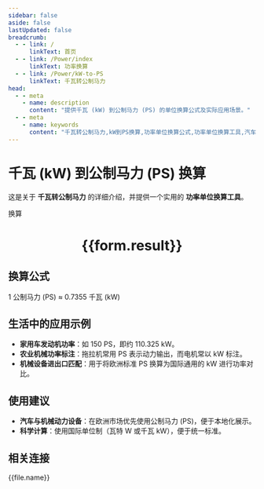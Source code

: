```yaml
---
sidebar: false
aside: false
lastUpdated: false
breadcrumb:
  - - link: /
      linkText: 首页
  - - link: /Power/index
      linkText: 功率换算
  - - link: /Power/kW-to-PS
      linkText: 千瓦转公制马力
head:
  - - meta
    - name: description
      content: "提供千瓦 (kW) 到公制马力 (PS) 的单位换算公式及实际应用场景。"
  - - meta
    - name: keywords
      content: "千瓦转公制马力,kW到PS换算,功率单位换算公式,功率单位换算工具,汽车动力系统功率单位"
---
```

# 千瓦 (kW) 到公制马力 (PS) 换算

这是关于 **千瓦转公制马力** 的详细介绍，并提供一个实用的 **功率单位换算工具**。

<script setup>
import { onMounted,reactive,inject ,ref  } from 'vue'
import { NButton,NForm ,NFormItem,NInput,NInputNumber,NSelect,NCard,useMessage ,NGrid ,NGi } from 'naive-ui'
import { defineClientComponent } from 'vitepress'
import { Power } from '../../files';
const convert = inject('convert')
const options =  [
  { "label": "千瓦 (kW)","value": "kW" },
  { "label": "公制马力 (PS)","value": "PS" }
];
const formRef = ref(null);
const rules = {
  number:{
    required: true,
    type: 'number',
    trigger: "blur"
  },
  to:{
    required: true,
    trigger: "select"
  },
  from:{
    required: true,
    trigger: "select"
  }
}
const form = reactive({
  number:null,
  to:'',
  from:'',
  result:'',
  title:'千瓦转公制马力',
})
const convertHandler = (e) => {
   e.preventDefault();
  formRef.value?.validate((errors)=>{
    if (!errors) {
      form.result = `${form.number}${form.from} = ${convert(form.number).from(form.from).to(form.to)}${form.to}`
    }
  })
}
</script>

<n-form size="large" :model="form" ref='formRef' :rules="rules">
  <n-form-item label="数值"  path="number">
    <n-input-number size="large" style="width:100%" :min="0" v-model:value="form.number"   placeholder="请输入要换算的数值" />
  </n-form-item>
  <n-form-item label="从" path="from">
    <n-select  size="large" :options="options" v-model:value="form.from" placeholder="请选择原始单位" />
  </n-form-item>
  <n-form-item label="到" path="to">
    <n-select  size="large" :options="options" v-model:value="form.to" placeholder="请选择换算单位" />
  </n-form-item>
  <n-form-item>
    <n-button type="primary" style="width:100%" @click="convertHandler">换算</n-button>
  </n-form-item>
</n-form>
<n-card  embedded :bordered="false" hoverable>
  <div  style="text-align:center">
    <h1>{{form.result}}</h1>
  </div>
</n-card>

## 换算公式

1 公制马力 (PS) ≈ 0.7355 千瓦 (kW)

## 生活中的应用示例

- **家用车发动机功率**：如 150 PS，即约 110.325 kW。
- **农业机械功率标注**：拖拉机常用 PS 表示动力输出，而电机常以 kW 标注。
- **机械设备进出口匹配**：用于将欧洲标准 PS 换算为国际通用的 kW 进行功率对比。

## 使用建议

- **汽车与机械动力设备**：在欧洲市场优先使用公制马力 (PS)，便于本地化展示。
- **科学计算**：使用国际单位制（瓦特 W 或千瓦 kW），便于统一标准。

## 相关连接
<n-grid x-gap="12" :cols="3">
  <n-gi v-for="(file,index) in Power" :key="index">
    <n-button
      text
      tag="a"
      :href="file.path"
      type="primary"
    >
      {{file.name}}
    </n-button>
  </n-gi>
</n-grid>